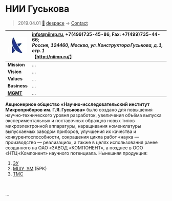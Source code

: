 # НИИ Гуськова
> 2019.04.01 [🚀](../../../index/index.md) [despace](../index.md) → [Contact](../contact.md)

|[![](../f/contact/n/nii_guskova_logo1_thumb.webp)](../f/contact/n/nii_guskova_logo1.webp)|<info@niimp.ru>, +7(499)735-45-86, Fax: +7(499)735-44-66;<br> *Россия, 124460, Москва, ул. Конструктора Гуськова, д. 1, стр. 1*<br> 【<http://niimp.ru/>】|
|:-|:-|
|**Mission**|…|
|**Vision**|…|
|**Values**|…|
|**Business**|…|
|**[MGMT](../mgmt.md)**|…|

**Акционерное общество «Научно‑исследовательский институт Микроприборов им. Г.Я. Гуськова»** было создано для повышения научно‑технического уровня разработок, увеличения объёма выпуска экспериментальных и поставочных образцов новых типов микроэлектронной аппаратуры, наращивания номенклатуры выпускаемых заводом приборов, улучшения их качества и конкурентоспособности, сокращения цикла работ «наука — производство — реализация», а также в целях использования ранее созданного на ОАО «ЗАВОД «КОМПОНЕНТ», а позднее в ООО «НТЦ «Компонент» научного потенциала. Нынешняя продукция:

   1. [ЗУ](../ds.md)
   1. [МШУ, УМ](../comms.md) (БРК)
   1. [ТМС](../tms.md)


<p style="page-break-after:always"> </p>

…

